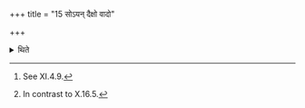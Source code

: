 +++
title = "15 सोऽयन् दैक्षो वादो"

+++

<details><summary>थिते</summary>

15. They say that these rules apply only to the Dīkṣā-period. The rule regarding the udders[^1] to be milked mentioned Connection with the Upasads is valid for all (castes)[^2] without any specification.  

[^1]: See XI.4.9.  

[^2]: In contrast to X.16.5.
</details>
